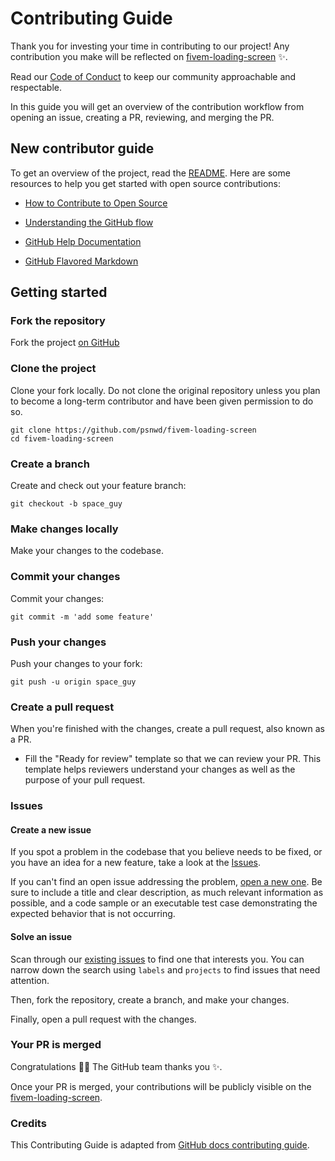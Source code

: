 # Contributing Guide

Thank you for investing your time in contributing to our project! Any contribution you make will be reflected on [fivem-loading-screen](<[fivemanager.red-cat.xyz](https://github.com/psnwd/fivemanager)>) :sparkles:.

Read our [Code of Conduct](./CODE_OF_CONDUCT.md) to keep our community approachable and respectable.

In this guide you will get an overview of the contribution workflow from opening an issue, creating a PR, reviewing, and merging the PR.

## New contributor guide

To get an overview of the project, read the [README](README.md). Here are some resources to help you get started with open source contributions:

- [How to Contribute to Open Source](https://opensource.guide/how-to-contribute/)
- [Understanding the GitHub flow](https://guides.github.com/introduction/flow/)

- [GitHub Help Documentation](https://help.github.com/)
- [GitHub Flavored Markdown](https://guides.github.com/features/mastering-markdown/)

## Getting started

### Fork the repository

Fork the project [on GitHub](https://github.com/psnwd/fivem-loading-screen)

### Clone the project

Clone your fork locally. Do not clone the original repository unless you plan to become a long-term contributor and have been given permission to do so.

```shell
git clone https://github.com/psnwd/fivem-loading-screen
cd fivem-loading-screen
```

### Create a branch

Create and check out your feature branch:

```shell
git checkout -b space_guy
```

### Make changes locally

Make your changes to the codebase.

### Commit your changes

Commit your changes:

```shell
git commit -m 'add some feature'
```

### Push your changes

Push your changes to your fork:

```shell
git push -u origin space_guy
```

### Create a pull request

When you're finished with the changes, create a pull request, also known as a PR.

- Fill the "Ready for review" template so that we can review your PR. This template helps reviewers understand your changes as well as the purpose of your pull request.

### Issues

#### Create a new issue

If you spot a problem in the codebase that you believe needs to be fixed, or you have an idea for a new feature, take a look at the [Issues](https://github.com/psnwd/fivem-loading-screen/issues).

If you can't find an open issue addressing the problem, [open a new one](https://github.com/psnwd/fivem-loading-screen/issues/new). Be sure to include a title and clear description, as much relevant information as possible, and a code sample or an executable test case demonstrating the expected behavior that is not occurring.

#### Solve an issue

Scan through our [existing issues](https://github.com/psnwd/fivem-loading-screen/issues) to find one that interests you. You can narrow down the search using `labels` and `projects` to find issues that need attention.

Then, fork the repository, create a branch, and make your changes.

Finally, open a pull request with the changes.

### Your PR is merged

Congratulations :tada::tada: The GitHub team thanks you :sparkles:.

Once your PR is merged, your contributions will be publicly visible on the [fivem-loading-screen](https://github.com/psnwd/fivem-loading-screen).

### Credits

This Contributing Guide is adapted from [GitHub docs contributing guide](https://github.com/github/docs/blob/main/CONTRIBUTING.md?plain=1).
